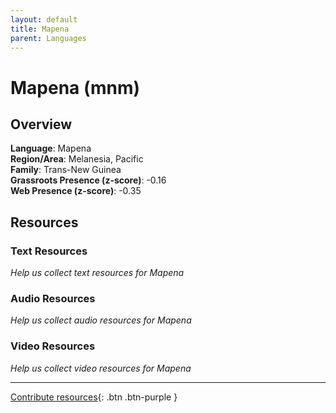 ```yaml
---
layout: default
title: Mapena
parent: Languages
---
```


# Mapena (mnm)

## Overview

**Language**: Mapena  
**Region/Area**: Melanesia, Pacific  
**Family**: Trans-New Guinea  
**Grassroots Presence (z-score)**: -0.16  
**Web Presence (z-score)**: -0.35  

## Resources

### Text Resources
*Help us collect text resources for Mapena*

### Audio Resources
*Help us collect audio resources for Mapena*

### Video Resources
*Help us collect video resources for Mapena*

---

[Contribute resources](https://forms.office.com/e/1SfLJx3u1r){: .btn .btn-purple }
